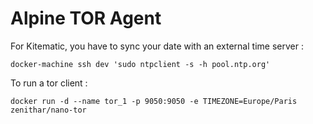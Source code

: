 Alpine TOR Agent
================

For Kitematic, you have to sync your date with an external time server :
```shell
docker-machine ssh dev 'sudo ntpclient -s -h pool.ntp.org'
```

To run a tor client :
```shell
docker run -d --name tor_1 -p 9050:9050 -e TIMEZONE=Europe/Paris
zenithar/nano-tor
```